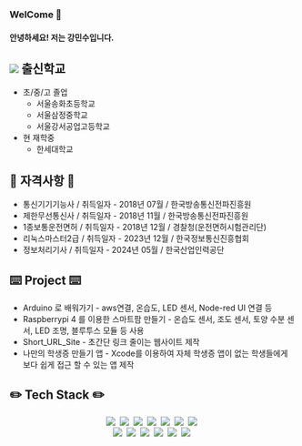 ### WelCome 👋

#### 안녕하세요! 저는 강민수입니다.

<!--
**kangminsu00/kangminsu00** is a ✨ _special_ ✨ repository because its `README.md` (this file) appears on your GitHub profile.

Here are some ideas to get you started:
-->

## <img src="https://img.shields.io/badge/Google Scholar-4285F4?style=for-the-badge&logo=Google Scholar&logoColor=white">   출신학교

- 초/중/고 졸업
  - 서울송화초등학교
  - 서울삼정중학교
  - 서울강서공업고등학교
- 현 재학중
  - 한세대학교

## 🔩 자격사항 🔩
- 통신기기기능사 / 취득일자 - 2018년 07월 / 한국방송통신전파진흥원
- 제한무선통신사 / 취득일자 - 2018년 11월 / 한국방송통신전파진흥원
- 1종보통운전면허 / 취득일자 - 2018년 12월 / 경찰청(운전면허시험관리단)
- 리눅스마스터2급 / 취득일자 - 2023년 12월 / 한국정보통신진흥협회
- 정보처리기사 / 취득일자 - 2024년 05월 / 한국산업인력공단

## ⌨️ Project ⌨️
- Arduino 로 배워가기 - aws연결, 온습도, LED 센서, Node-red UI 연결 등
- Raspberrypi 4 를 이용한 스마트팜 만들기 - 온습도 센서, 조도 센서, 토양 수분 센서, LED 조명, 블루투스 모듈 등 사용
- Short_URL_Site - 초간단 링크 줄이는 웹사이트 제작
- 나만의 학생증 만들기 앱 - Xcode를 이용하여 자체 학생증 앱이 없는 학생들에게 보다 쉽게 접근 할 수 있는 앱 제작

## ✏️ Tech Stack ✏️
<!-- <img src="https://img.shields.io/badge/아이콘이름-추천 색상?style=for-the-badge&logo=아이콘 이름&logoColor=white"> -->

<p align="center">
  <img src="https://img.shields.io/badge/Python-3766AB?style=flat-square&logo=Python&logoColor=white"/></a>&nbsp 
  <img src="https://img.shields.io/badge/Java-007396?style=flat-square&logo=Java&logoColor=white"/></a>&nbsp 
  <img src="https://img.shields.io/badge/C++-00599C?style=flat-square&logo=C%2B%2B&logoColor=white"/></a>&nbsp 
  <img src="https://img.shields.io/badge/C-A8B9CC?style=flat-square&logo=C&logoColor=white"/></a>&nbsp 
  <img src="https://img.shields.io/badge/Javascript-ffb13b?style=flat-square&logo=javascript&logoColor=white"/></a>&nbsp 
  <img src="https://img.shields.io/badge/css-1572B6?style=flat-square&logo=css3&logoColor=white"/></a>&nbsp 
  <img src="https://img.shields.io/badge/Go-11B48A?style=flat-square&logo=Go&logoColor=white"/></a>&nbsp 
  <br>
  <img src="https://img.shields.io/badge/SpringBoot-6DB33F?style=flat-square&logo=Spring&logoColor=white"/></a>&nbsp 
  <img src="https://img.shields.io/badge/Django-092E20?style=flat-square&logo=Django&logoColor=white"/></a>&nbsp 
  <img src="https://img.shields.io/badge/Mysql-E6B91E?style=flat-square&logo=MySql&logoColor=white"/></a>&nbsp 
  <img src="https://img.shields.io/badge/HyperledgerFabric-DB3552?style=flat-square&logo=Hulu&logoColor=white"/></a>&nbsp 
  <img src="https://img.shields.io/badge/aws-333664?style=flat-square&logo=amazon-aws&logoColor=white"/></a>&nbsp 
  <img src="https://img.shields.io/badge/elasticsearch-005571?style=flat-square&logo=elasticsearch&logoColor=white"/></a>&nbsp 
</p>
